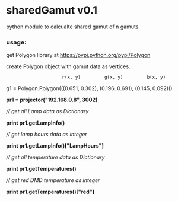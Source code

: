 sharedGamut v0.1
====================

python module to calcualte shared gamut of n gamuts. 


### usage:

get Polygon library at https://pypi.python.org/pypi/Polygon 


create Polygon object with gamut data as vertices.

                         r(x, y)         g(x, y)         b(x, y) 

g1 = Polygon.Polygon(((0.651, 0.302), (0.196, 0.691), (0.145, 0.092)))

**pr1 = projector("192.168.0.8", 3002)**

*// get all Lamp data as Dictionary*

**print pr1.getLampInfo()**

*// get lamp hours data as integer*

**print pr1.getLampInfo()["LampHours"]**



*// get all temperature data as Dictionary*

**print pr1.getTemperatures()**

*// get red DMD temperature as integer*

**print pr1.getTemperatures()["red"]**

